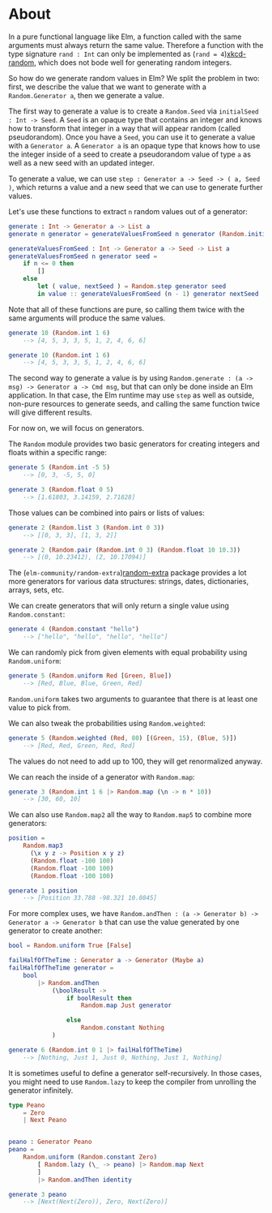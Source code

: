 # About

In a pure functional language like Elm, a function called with the same arguments must always return the same value.
Therefore a function with the type signature `rand : Int` can only be implemented as (`rand = 4`)[xkcd-random], which does not bode well for generating random integers.

So how do we generate random values in Elm?
We split the problem in two: first, we describe the value that we want to generate with a `Random.Generator a`, then we generate a value.

The first way to generate a value is to create a `Random.Seed` via `initialSeed : Int -> Seed`.
A `Seed` is an opaque type that contains an integer and knows how to transform that integer in a way that will appear random (called pseudorandom).
Once you have a `Seed`, you can use it to generate a value with a `Generator a`.
A `Generator a` is an opaque type that knows how to use the integer inside of a seed to create a pseudorandom value of type `a` as well as a new seed with an updated integer.

To generate a value, we can use `step : Generator a -> Seed -> ( a, Seed )`, which returns a value and a new seed that we can use to generate further values.

Let's use these functions to extract `n` random values out of a generator:

```elm
generate : Int -> Generator a -> List a
generate n generator = generateValuesFromSeed n generator (Random.initialSeed 42)

generateValuesFromSeed : Int -> Generator a -> Seed -> List a
generateValuesFromSeed n generator seed =
    if n <= 0 then
        []
    else
        let ( value, nextSeed ) = Random.step generator seed
        in value :: generateValuesFromSeed (n - 1) generator nextSeed
```

Note that all of these functions are pure, so calling them twice with the same arguments will produce the same values.

```elm
generate 10 (Random.int 1 6)
    --> [4, 5, 3, 3, 5, 1, 2, 4, 6, 6]

generate 10 (Random.int 1 6)
    --> [4, 5, 3, 3, 5, 1, 2, 4, 6, 6]
```

The second way to generate a value is by using `Random.generate : (a -> msg) -> Generator a -> Cmd msg`, but that can only be done inside an Elm application.
In that case, the Elm runtime may use `step` as well as outside, non-pure resources to generate seeds, and calling the same function twice will give different results.

For now on, we will focus on generators.

The `Random` module provides two basic generators for creating integers and floats within a specific range:

```elm
generate 5 (Random.int -5 5)
    --> [0, 3, -5, 5, 0]

generate 3 (Random.float 0 5)
    --> [1.61803, 3.14159, 2.71828]
```

Those values can be combined into pairs or lists of values:

```elm
generate 2 (Random.list 3 (Random.int 0 3))
    --> [[0, 3, 3], [1, 3, 2]]

generate 2 (Random.pair (Random.int 0 3) (Random.float 10 10.3))
    --> [(0, 10.23412), (2, 10.17094)]
```

The (`elm-community/random-extra`)[random-extra] package provides a lot more generators for various data structures: strings, dates, dictionaries, arrays, sets, etc.

We can create generators that will only return a single value using `Random.constant`:

```elm
generate 4 (Random.constant "hello")
    --> ["hello", "hello", "hello", "hello"]
```

We can randomly pick from given elements with equal probability using `Random.uniform`:

```elm
generate 5 (Random.uniform Red [Green, Blue])
    --> [Red, Blue, Blue, Green, Red]
```

`Random.uniform` takes two arguments to guarantee that there is at least one value to pick from.

We can also tweak the probabilities using `Random.weighted`:

```elm
generate 5 (Random.weighted (Red, 80) [(Green, 15), (Blue, 5)])
    --> [Red, Red, Green, Red, Red]
```

The values do not need to add up to 100, they will get renormalized anyway.

We can reach the inside of a generator with `Random.map`:

```elm
generate 3 (Random.int 1 6 |> Random.map (\n -> n * 10))
    --> [30, 60, 10]
```

We can also use `Random.map2` all the way to `Random.map5` to combine more generators:

```elm
position =
    Random.map3
      (\x y z -> Position x y z)
      (Random.float -100 100)
      (Random.float -100 100)
      (Random.float -100 100)

generate 1 position
    --> [Position 33.788 -98.321 10.0845]
```

For more complex uses, we have `Random.andThen : (a -> Generator b) -> Generator a -> Generator b` that can use the value generated by one generator to create another:

```elm
bool = Random.uniform True [False]

failHalfOfTheTime : Generator a -> Generator (Maybe a)
failHalfOfTheTime generator =
    bool
        |> Random.andThen
            (\boolResult ->
                if boolResult then
                    Random.map Just generator

                else
                    Random.constant Nothing
            )

generate 6 (Random.int 0 1 |> failHalfOfTheTime)
    --> [Nothing, Just 1, Just 0, Nothing, Just 1, Nothing]
```

It is sometimes useful to define a generator self-recursively.
In those cases, you might need to use `Random.lazy` to keep the compiler from unrolling the generator infinitely.

```elm
type Peano
    = Zero
    | Next Peano


peano : Generator Peano
peano =
    Random.uniform (Random.constant Zero)
        [ Random.lazy (\_ -> peano) |> Random.map Next
        ]
        |> Random.andThen identity

generate 3 peano
    --> [Next(Next(Zero)), Zero, Next(Zero)]
```

[xkcd-random]: https://xkcd.com/221/
[random-extra]: https://package.elm-lang.org/packages/elm-community/random-extra/latest/
